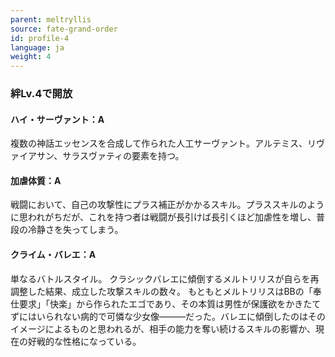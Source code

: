 ```yaml
---
parent: meltryllis
source: fate-grand-order
id: profile-4
language: ja
weight: 4
---
```


### 絆Lv.4で開放

#### ハイ・サーヴァント：A

複数の神話エッセンスを合成して作られた人工サーヴァント。アルテミス、リヴァイアサン、サラスヴァティの要素を持つ。

#### 加虐体質：A

戦闘において、自己の攻撃性にプラス補正がかかるスキル。プラススキルのように思われがちだが、これを持つ者は戦闘が長引けば長引くほど加虐性を増し、普段の冷静さを失ってしまう。

#### クライム・バレエ：A

単なるバトルスタイル。
クラシックバレエに傾倒するメルトリリスが自らを再調整した結果、成立した攻撃スキルの数々。
もともとメルトリリスはBBの「奉仕要求」「快楽」から作られたエゴであり、その本質は男性が保護欲をかきたてずにはいられない病的で可憐な少女像―――だった。バレエに傾倒したのはそのイメージによるものと思われるが、相手の能力を奪い続けるスキルの影響か、現在の好戦的な性格になっている。
